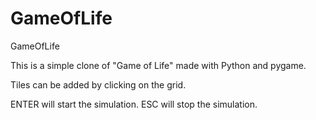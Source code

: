 # GameOfLife
GameOfLife

This is a simple clone of "Game of Life" made with Python and pygame.

Tiles can be added by clicking on the grid.

ENTER will start the simulation.
ESC will stop the simulation.
